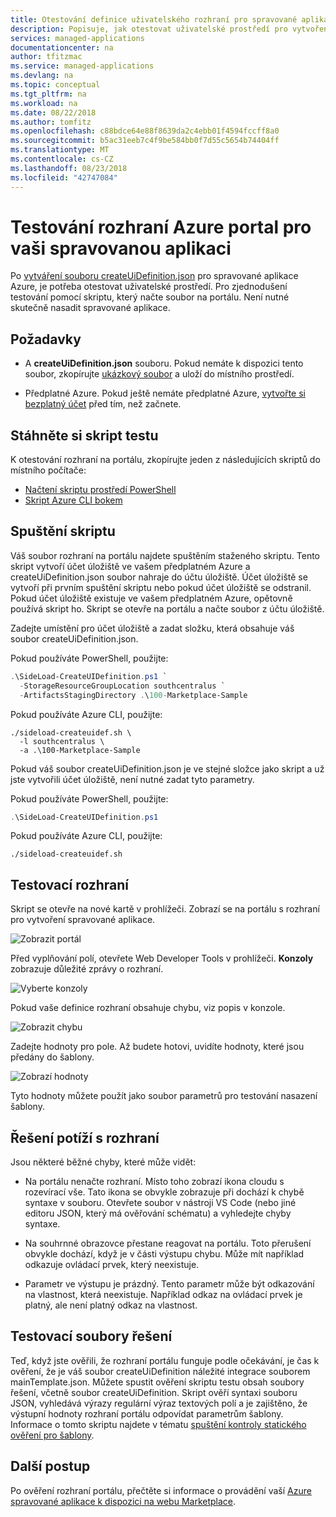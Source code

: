 ```yaml
---
title: Otestování definice uživatelského rozhraní pro spravované aplikace Azure | Dokumentace Microsoftu
description: Popisuje, jak otestovat uživatelské prostředí pro vytvoření spravované aplikace prostřednictvím portálu Azure.
services: managed-applications
documentationcenter: na
author: tfitzmac
ms.service: managed-applications
ms.devlang: na
ms.topic: conceptual
ms.tgt_pltfrm: na
ms.workload: na
ms.date: 08/22/2018
ms.author: tomfitz
ms.openlocfilehash: c88bdce64e88f8639da2c4ebb01f4594fccff8a0
ms.sourcegitcommit: b5ac31eeb7c4f9be584bb0f7d55c5654b74404ff
ms.translationtype: MT
ms.contentlocale: cs-CZ
ms.lasthandoff: 08/23/2018
ms.locfileid: "42747084"
---
```

# <a name="test-azure-portal-interface-for-your-managed-application"></a>Testování rozhraní Azure portal pro vaši spravovanou aplikaci
Po [vytváření souboru createUiDefinition.json](create-uidefinition-overview.md) pro spravované aplikace Azure, je potřeba otestovat uživatelské prostředí. Pro zjednodušení testování pomocí skriptu, který načte soubor na portálu. Není nutné skutečně nasadit spravované aplikace.

## <a name="prerequisites"></a>Požadavky

* A **createUiDefinition.json** souboru. Pokud nemáte k dispozici tento soubor, zkopírujte [ukázkový soubor](https://github.com/Azure/azure-quickstart-templates/blob/master/100-marketplace-sample/createUiDefinition.json) a uloží do místního prostředí.

* Předplatné Azure. Pokud ještě nemáte předplatné Azure, [vytvořte si bezplatný účet](https://azure.microsoft.com/free/) před tím, než začnete.

## <a name="download-test-script"></a>Stáhněte si skript testu

K otestování rozhraní na portálu, zkopírujte jeden z následujících skriptů do místního počítače:

* [Načtení skriptu prostředí PowerShell](https://github.com/Azure/azure-quickstart-templates/blob/master/SideLoad-CreateUIDefinition.ps1)
* [Skript Azure CLI bokem](https://github.com/Azure/azure-quickstart-templates/blob/master/sideload-createuidef.sh)

## <a name="run-script"></a>Spuštění skriptu

Váš soubor rozhraní na portálu najdete spuštěním staženého skriptu. Tento skript vytvoří účet úložiště ve vašem předplatném Azure a createUiDefinition.json soubor nahraje do účtu úložiště. Účet úložiště se vytvoří při prvním spuštění skriptu nebo pokud účet úložiště se odstranil. Pokud účet úložiště existuje ve vašem předplatném Azure, opětovně používá skript ho. Skript se otevře na portálu a načte soubor z účtu úložiště.

Zadejte umístění pro účet úložiště a zadat složku, která obsahuje váš soubor createUiDefinition.json.

Pokud používáte PowerShell, použijte:

```powershell
.\SideLoad-CreateUIDefinition.ps1 `
  -StorageResourceGroupLocation southcentralus `
  -ArtifactsStagingDirectory .\100-Marketplace-Sample
```

Pokud používáte Azure CLI, použijte:

```azurecli
./sideload-createuidef.sh \
  -l southcentralus \
  -a .\100-Marketplace-Sample
```

Pokud váš soubor createUiDefinition.json je ve stejné složce jako skript a už jste vytvořili účet úložiště, není nutné zadat tyto parametry.

Pokud používáte PowerShell, použijte:

```powershell
.\SideLoad-CreateUIDefinition.ps1
```

Pokud používáte Azure CLI, použijte:

```azurecli
./sideload-createuidef.sh
```

## <a name="test-your-interface"></a>Testovací rozhraní

Skript se otevře na nové kartě v prohlížeči. Zobrazí se na portálu s rozhraní pro vytvoření spravované aplikace.

![Zobrazit portál](./media/test-createuidefinition/view-portal.png)

Před vyplňování polí, otevřete Web Developer Tools v prohlížeči. **Konzoly** zobrazuje důležité zprávy o rozhraní.

![Vyberte konzoly](./media/test-createuidefinition/select-console.png)

Pokud vaše definice rozhraní obsahuje chybu, viz popis v konzole.

![Zobrazit chybu](./media/test-createuidefinition/show-error.png)

Zadejte hodnoty pro pole. Až budete hotovi, uvidíte hodnoty, které jsou předány do šablony.

![Zobrazí hodnoty](./media/test-createuidefinition/show-json.png)

Tyto hodnoty můžete použít jako soubor parametrů pro testování nasazení šablony.

## <a name="troubleshooting-the-interface"></a>Řešení potíží s rozhraní

Jsou některé běžné chyby, které může vidět:

* Na portálu nenačte rozhraní. Místo toho zobrazí ikona cloudu s rozevírací vše. Tato ikona se obvykle zobrazuje při dochází k chybě syntaxe v souboru. Otevřete soubor v nástroji VS Code (nebo jiné editoru JSON, který má ověřování schématu) a vyhledejte chyby syntaxe.

* Na souhrnné obrazovce přestane reagovat na portálu. Toto přerušení obvykle dochází, když je v části výstupu chybu. Může mít například odkazuje ovládací prvek, který neexistuje.

* Parametr ve výstupu je prázdný. Tento parametr může být odkazování na vlastnost, která neexistuje. Například odkaz na ovládací prvek je platný, ale není platný odkaz na vlastnost.

## <a name="test-your-solution-files"></a>Testovací soubory řešení

Teď, když jste ověřili, že rozhraní portálu funguje podle očekávání, je čas k ověření, že je váš soubor createUiDefinition náležité integrace souborem mainTemplate.json. Můžete spustit ověření skriptu testu obsah soubory řešení, včetně soubor createUiDefinition. Skript ověří syntaxi souboru JSON, vyhledává výrazy regulární výraz textových polí a je zajištěno, že výstupní hodnoty rozhraní portálu odpovídat parametrům šablony. Informace o tomto skriptu najdete v tématu [spuštění kontroly statického ověření pro šablony](https://github.com/Azure/azure-quickstart-templates/tree/master/test/template-validation-tests).

## <a name="next-steps"></a>Další postup

Po ověření rozhraní portálu, přečtěte si informace o provádění vaší [Azure spravované aplikace k dispozici na webu Marketplace](publish-marketplace-app.md).
